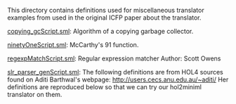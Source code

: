 This directory contains definitions used for miscellaneous translator
examples from used in the original ICFP paper about the translator.

[copying_gcScript.sml](copying_gcScript.sml):
Algorithm of a copying garbage collector.

[ninetyOneScript.sml](ninetyOneScript.sml):
McCarthy's 91 function.

[regexpMatchScript.sml](regexpMatchScript.sml):
Regular expression matcher
Author: Scott Owens

[slr_parser_genScript.sml](slr_parser_genScript.sml):
The following definitions are from HOL4 sources found on Aditi
Barthwal's webpage: http://users.cecs.anu.edu.au/~aditi/
Her definitions are reproduced below so that we can try our
hol2miniml translator on them.
